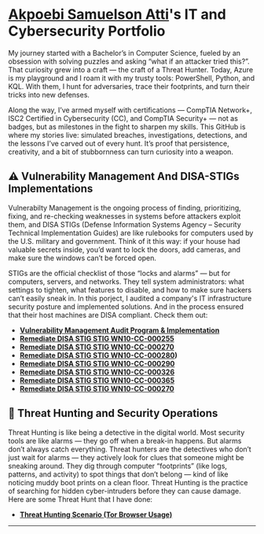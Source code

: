 # <a href="https://www.linkedin.com/in/akpoebi-atti-691447373/">Akpoebi Samuelson Atti</a>'s IT and Cybersecurity Portfolio

My journey started with a Bachelor’s in Computer Science, fueled by an obsession with solving puzzles and asking “what if an attacker tried this?”. That curiosity grew into a craft — the craft of a Threat Hunter. Today, Azure is my playground and I roam it with my trusty tools: PowerShell, Python, and KQL. With them, I hunt for adversaries, trace their footprints, and turn their tricks into new defenses. 

Along the way, I’ve armed myself with certifications — CompTIA Network+, ISC2 Certified in Cybersecurity (CC), and CompTIA Security+ — not as badges, but as milestones in the fight to sharpen my skills. This GitHub is where my stories live: simulated breaches, investigations, detections, and the lessons I’ve carved out of every hunt. It’s proof that persistence, creativity, and a bit of stubbornness can turn curiosity into a weapon. 

## ⚠️ Vulnerability Management And DISA-STIGs Implementations

Vulnerabilty Management is the ongoing process of finding, prioritizing, fixing, and re-checking weaknesses in systems before attackers exploit them, and DISA STIGs (Defense Information Systems Agency – Security Technical Implementation Guides) are like rulebooks for computers used by the U.S. military and government. Think of it this way: if your house had valuable secrets inside, you’d want to lock the doors, add cameras, and make sure the windows can’t be forced open. 

STIGs are the official checklist of those “locks and alarms” — but for computers, servers, and networks. They tell system administrators: what settings to tighten, what features to disable, and how to make sure hackers can’t easily sneak in. In this porject, I audited a company's IT infrastructure security posture and implemented solutions. And in the process ensured that their host machines are DISA compliant. Check them out:

- **[Vulnerability Management Audit Program & Implementation](https://github.com/attisammy/System-s-Vulnerability-Management-Program)**
- **[Remediate DISA STIG STIG WN10-CC-000255](https://github.com/attisammy/System-s-Vulnerability-Management-Program/blob/main/STIGS/STIG%20WN10-CC-000255)**
- **[Remediate DISA STIG STIG WN10-CC-000270](https://github.com/attisammy/System-s-Vulnerability-Management-Program/blob/main/STIGS/STIG%20WN10-CC-000270)**
- **[Remediate DISA STIG STIG WN10-CC-000280](https://github.com/attisammy/System-s-Vulnerability-Management-Program/blob/main/STIGS/STIG%20WN10-CC-000280))**
- **[Remediate DISA STIG STIG WN10-CC-000290](https://github.com/attisammy/System-s-Vulnerability-Management-Program/blob/main/STIGS/STIG%20WN10-CC-000290)**
- **[Remediate DISA STIG STIG WN10-CC-000326](https://github.com/attisammy/System-s-Vulnerability-Management-Program/blob/main/STIGS/STIG%20WN10-CC-000326)**
- **[Remediate DISA STIG STIG WN10-CC-000365](https://github.com/attisammy/System-s-Vulnerability-Management-Program/blob/main/STIGS/STIG%20WN10-CC-000365)**
- **[Remediate DISA STIG STIG WN10-CC-000270](https://github.com/attisammy/System-s-Vulnerability-Management-Program/blob/main/STIGS/STIG%20WN10-CC-000391)**



## 🚨 Threat Hunting and Security Operations

Threat Hunting is like being a detective in the digital world. Most security tools are like alarms — they go off when a break-in happens. But alarms don’t always catch everything. Threat hunters are the detectives who don’t just wait for alarms — they actively look for clues that someone might be sneaking around. They dig through computer “footprints” (like logs, patterns, and activity) to spot things that don’t belong — kind of like noticing muddy boot prints on a clean floor. Threat Hunting is the practice of searching for hidden cyber-intruders before they can cause damage. Here are some Threat Hunt that I have done:

- **[Threat Hunting Scenario (Tor Browser Usage)](https://github.com/joshmadakor0/threat-hunting-scenario-tor)**

<hr/>


